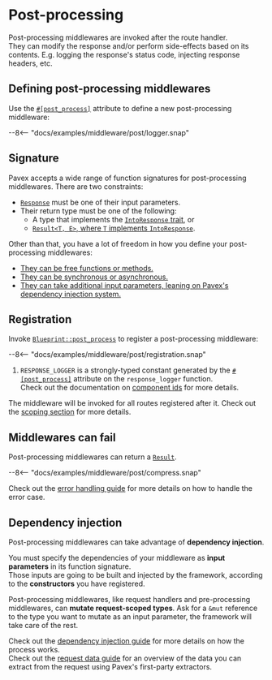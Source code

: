 # Post-processing

Post-processing middlewares are invoked after the route handler.\
They can modify the response and/or perform side-effects based on its contents.
E.g. logging the response's status code, injecting response headers, etc.

## Defining post-processing middlewares

Use the [`#[post_process]`][post_process_attr] attribute to define a new post-processing middleware:

--8<-- "docs/examples/middleware/post/logger.snap"

## Signature

Pavex accepts a wide range of function signatures for post-processing middlewares. There are two constraints:

- [`Response`][Response] must be one of their input parameters.
- Their return type must be one of the following:
  - A type that implements the [`IntoResponse` trait][IntoResponse], or
  - [`Result<T, E>`, where `T` implements `IntoResponse`](#middlewares-can-fail).

Other than that, you have a lot of freedom in how you define your post-processing middlewares:

- [They can be free functions or methods.](/guide/attributes/functions_and_methods.md)
- [They can be synchronous or asynchronous.](/guide/attributes/sync_or_async.md)
- [They can take additional input parameters, leaning on Pavex's dependency injection system.](#dependency-injection)

## Registration

Invoke [`Blueprint::post_process`](crate::blueprint::Blueprint::post_process) to register a post-processing middleware:

--8<-- "docs/examples/middleware/post/registration.snap"

1. `RESPONSE_LOGGER` is a strongly-typed constant generated by the [`#[post_process]`][post_process_attr] attribute on the `response_logger` function.\
   Check out the documentation on [component ids](/guide/attributes/component_id.md) for more details.

The middleware will be invoked for all routes registered after it.
Check out the [scoping section](scoping.md) for more details.

## Middlewares can fail

Post-processing middlewares can return a [`Result`][Result].

--8<-- "docs/examples/middleware/post/compress.snap"

Check out the [error handling guide](../errors/error_handlers.md) for more details on how to handle the error case.

## Dependency injection

Post-processing middlewares can take advantage of **dependency injection**.

You must specify the dependencies of your middleware as **input parameters** in its function signature.\
Those inputs are going to be built and injected by the framework, according to the **constructors** you have registered.

Post-processing middlewares, like request handlers and pre-processing middlewares,
can **mutate request-scoped types**.
Ask for a `&mut` reference to the type you want to mutate as an input parameter, the framework will take care of the rest.

Check out the [dependency injection guide](../dependency_injection/index.md) for more details
on how the process works.\
Check out the [request data guide](../request_data/index.md) for an overview of the data you can extract from the request
using Pavex's first-party extractors.

[IntoResponse]: /api_reference/pavex/response/trait.IntoResponse.html
[Response]: /api_reference/pavex/response/struct.Response.html
[Blueprint]: /api_reference/pavex/struct.Blueprint.html
[Result]: https://doc.rust-lang.org/std/result/index.html
[post_process_attr]: /api_reference/pavex/attr.post_process.html

